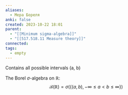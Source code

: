 ```yaml
---
aliases:
  - Мера Бореля
anki: false
created: 2023-10-22 18:01
parent:
  - "[[Minimum sigma-algebra]]"
  - "[[517.518.11 Measure theory]]"
connected: 
tags:
  - empty
---
```

Сontains all possible intervals (a, b)

The Borel $\sigma$-algebra on $\mathbb{R}$:
$$
\mathcal{B}(\mathbb{R})=\sigma(\{(a,b),-\infty\leq a<b\leq\infty\})
$$
















